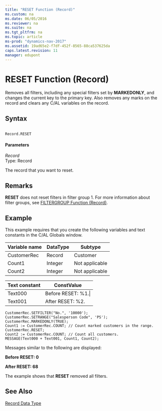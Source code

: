 ```yaml
---
title: "RESET Function (Record)"
ms.custom: na
ms.date: 06/05/2016
ms.reviewer: na
ms.suite: na
ms.tgt_pltfrm: na
ms.topic: article
ms-prod: "dynamics-nav-2017"
ms.assetid: 19ad65e2-f7df-452f-8565-88ca537625da
caps.latest.revision: 11
manager: edupont
---
```

# RESET Function (Record)
Removes all filters, including any special filters set by **MARKEDONLY**, and changes the current key to the primary key. Also removes any marks on the record and clears any C/AL variables on the record.  
  
## Syntax  
  
```  
  
Record.RESET  
```  
  
#### Parameters  
 *Record*  
 Type: Record  
  
 The record that you want to reset.  
  
## Remarks  
 **RESET** does not reset filters in filter group 1. For more information about filter groups, see [FILTERGROUP Function \(Record\)](FILTERGROUP-Function--Record-.md).  
  
## Example  
 This example requires that you create the following variables and text constants in the C/AL Globals window.  
  
|Variable name|DataType|Subtype|  
|-------------------|--------------|-------------|  
|CustomerRec|Record|Customer|  
|Count1|Integer|Not applicable|  
|Count2|Integer|Not applicable|  
  
|Text constant|ConstValue|  
|-------------------|----------------|  
|Text000|Before RESET: %1.\\|  
|Text001|After RESET: %2.|  
  
```  
CustomerRec.SETFILTER("No.", '10000');  
CustomerRec.SETRANGE("Salesperson Code", 'PS');  
CustomerRec.MARKEDONLY(TRUE);   
Count1 := CustomerRec.COUNT; // Count marked customers in the range.  
CustomerRec.RESET;  
Count2 := CustomerRec.COUNT; // Count all customers.  
MESSAGE(Text000 + Text001, Count1, Count2);  
```  
  
 Messages similar to the following are displayed:  
  
 **Before RESET: 0**  
  
 **After RESET: 68**  
  
 The example shows that **RESET** removed all filters.  
  
## See Also  
 [Record Data Type](Record-Data-Type.md)